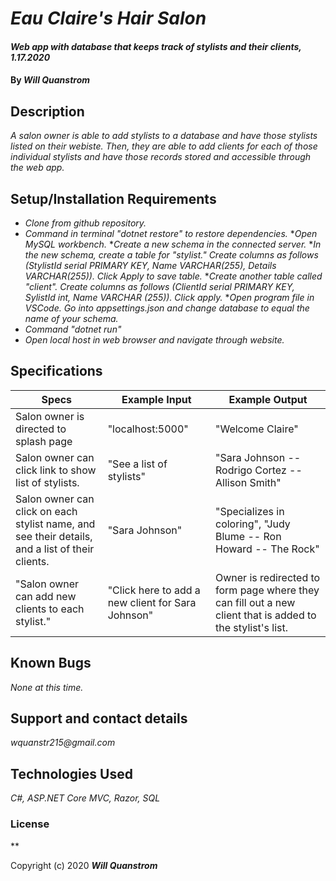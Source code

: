 # _Eau Claire's Hair Salon_

#### _Web app with database that keeps track of stylists and their clients, 1.17.2020_

#### By _**Will Quanstrom**_

## Description

_A salon owner is able to add stylists to a database and have those stylists listed on their webiste. Then, they are able to add clients for each of those individual stylists and have those records stored and accessible through the web app._

## Setup/Installation Requirements

* _Clone from github repository._
* _Command in terminal "dotnet restore" to restore dependencies._
*_Open MySQL workbench._
    *_Create a new schema in the connected server._
    *_In the new schema, create a table for "stylist." Create columns as follows (StylistId serial PRIMARY KEY, Name VARCHAR(255), Details VARCHAR(255)). Click Apply to save table._
    *_Create another table called "client". Create columns as follows (ClientId serial PRIMARY KEY, SylistId int, Name VARCHAR (255)). Click apply._
    *_Open program file in VSCode. Go into appsettings.json and change database to equal the name of your schema._
* _Command "dotnet run"_
* _Open local host in web browser and navigate through website._

## Specifications
| Specs  | Example Input  | Example Output  | 
|---|---|---|
| Salon owner is directed to splash page  | "localhost:5000"  | "Welcome Claire"  | 
| Salon owner can click link to show list of stylists.  | "See a list of stylists" | "Sara Johnson -- Rodrigo Cortez -- Allison Smith"  | 
| Salon owner can click on each stylist name, and see their details, and a list of their clients.  | "Sara Johnson"  | "Specializes in coloring", "Judy Blume -- Ron Howard -- The Rock"  | 
|"Salon owner can add new clients to each stylist."|"Click here to add a new client for Sara Johnson"|Owner is redirected to form page where they can fill out a new client that is added to the stylist's list.|

## Known Bugs

_None at this time._

## Support and contact details

_wquanstr215@gmail.com_

## Technologies Used

_C#, ASP.NET Core MVC, Razor, SQL_

### License

**

Copyright (c) 2020 **_Will Quanstrom_**